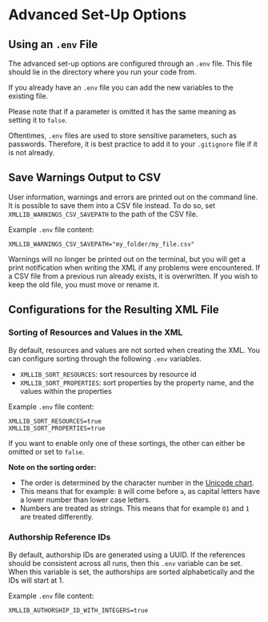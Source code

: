 # Advanced Set-Up Options

## Using an `.env` File

The advanced set-up options are configured through an `.env` file.
This file should lie in the directory where you run your code from.

If you already have an `.env` file you can add the new variables to the existing file.

Please note that if a parameter is omitted it has the same meaning as setting it to `false`.

Oftentimes, `.env` files are used to store sensitive parameters, such as passwords.
Therefore, it is best practice to add it to your `.gitignore` file if it is not already.


## Save Warnings Output to CSV

User information, warnings and errors are printed out on the command line.
It is possible to save them into a CSV file instead.
To do so, set `XMLLIB_WARNINGS_CSV_SAVEPATH` to the path of the CSV file.

Example `.env` file content:

  ```env
  XMLLIB_WARNINGS_CSV_SAVEPATH="my_folder/my_file.csv"
  ```

Warnings will no longer be printed out on the terminal,
but you will get a print notification when writing the XML if any problems were encountered.
If a CSV file from a previous run already exists, it is overwritten.
If you wish to keep the old file, you must move or rename it.


## Configurations for the Resulting XML File

### Sorting of Resources and Values in the XML

By default, resources and values are not sorted when creating the XML.
You can configure sorting through the following `.env` variables.

- `XMLLIB_SORT_RESOURCES`: sort resources by resource id
- `XMLLIB_SORT_PROPERTIES`: sort properties by the property name, and the values within the properties

Example `.env` file content:

  ```env
  XMLLIB_SORT_RESOURCES=true
  XMLLIB_SORT_PROPERTIES=true
  ```

If you want to enable only one of these sortings, the other can either be omitted or set to `false`.


**Note on the sorting order:**

- The order is determined by the character number in the [Unicode chart](https://www.unicode.org/charts/).
- This means that for example: `B` will come before `a`, as capital letters have a lower number than lower case letters.
- Numbers are treated as strings. This means that for example `01` and `1` are treated differently.

### Authorship Reference IDs

By default, authorship IDs are generated using a UUID.
If the references should be consistent across all runs, then this `.env` variable can be set.
When this variable is set, the authorships are sorted alphabetically and the IDs will start at 1.

Example `.env` file content:

  ```env
  XMLLIB_AUTHORSHIP_ID_WITH_INTEGERS=true
  ```
